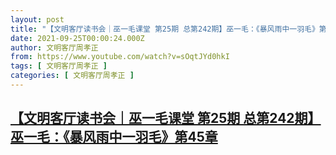 ```yaml
---
layout: post
title: "【文明客厅读书会｜巫一毛课堂 第25期 总第242期】巫一毛：《暴风雨中一羽毛》第45章"
date: 2021-09-25T00:00:24.000Z
author: 文明客厅周孝正
from: https://www.youtube.com/watch?v=sOqtJYd0hkI
tags: [ 文明客厅周孝正 ]
categories: [ 文明客厅周孝正 ]
---
```

<!--1632528024000-->
[【文明客厅读书会｜巫一毛课堂 第25期 总第242期】巫一毛：《暴风雨中一羽毛》第45章](https://www.youtube.com/watch?v=sOqtJYd0hkI)
------

<div>

</div>
